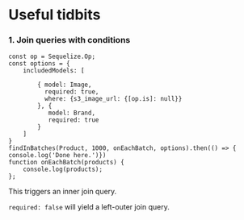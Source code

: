 # Useful tidbits

### 1. Join queries with conditions

```
const op = Sequelize.Op;
const options = {
    includedModels: [
        
        { model: Image, 
          required: true, 
          where: {s3_image_url: {[op.is]: null}} 
        }, { 
           model: Brand, 
           required: true 
        }
    ]
}
findInBatches(Product, 1000, onEachBatch, options).then(() => { console.log('Done here.')})
function onEachBatch(products) {
    console.log(products);
};

```

This triggers an inner join query. 

`required: false` will yield a left-outer join query.

